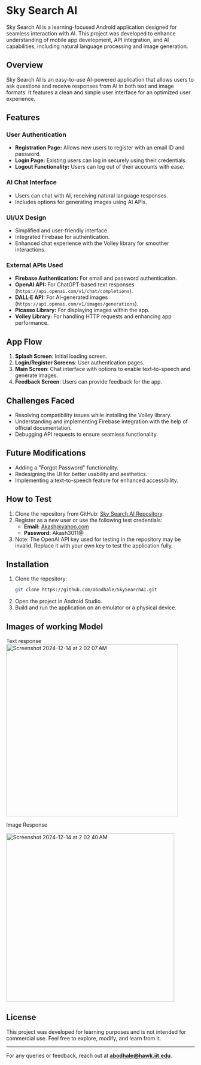 # Sky Search AI

Sky Search AI is a learning-focused Android application designed for seamless interaction with AI. This project was developed to enhance understanding of mobile app development, API integration, and AI capabilities, including natural language processing and image generation.

## Overview
Sky Search AI is an easy-to-use AI-powered application that allows users to ask questions and receive responses from AI in both text and image formats. It features a clean and simple user interface for an optimized user experience.

## Features
### User Authentication
- **Registration Page:** Allows new users to register with an email ID and password.
- **Login Page:** Existing users can log in securely using their credentials.
- **Logout Functionality:** Users can log out of their accounts with ease.

### AI Chat Interface
- Users can chat with AI, receiving natural language responses.
- Includes options for generating images using AI APIs.

### UI/UX Design
- Simplified and user-friendly interface.
- Integrated Firebase for authentication.
- Enhanced chat experience with the Volley library for smoother interactions.

### External APIs Used
- **Firebase Authentication:** For email and password authentication.
- **OpenAI API:** For ChatGPT-based text responses (`https://api.openai.com/v1/chat/completions`).
- **DALL·E API:** For AI-generated images (`https://api.openai.com/v1/images/generations`).
- **Picasso Library:** For displaying images within the app.
- **Volley Library:** For handling HTTP requests and enhancing app performance.

## App Flow
1. **Splash Screen**: Initial loading screen.
2. **Login/Register Screens**: User authentication pages.
3. **Main Screen**: Chat interface with options to enable text-to-speech and generate images.
4. **Feedback Screen**: Users can provide feedback for the app.

## Challenges Faced
- Resolving compatibility issues while installing the Volley library.
- Understanding and implementing Firebase integration with the help of official documentation.
- Debugging API requests to ensure seamless functionality.

## Future Modifications
- Adding a "Forgot Password" functionality.
- Redesigning the UI for better usability and aesthetics.
- Implementing a text-to-speech feature for enhanced accessibility.

## How to Test
1. Clone the repository from GitHub: [Sky Search AI Repository](https://github.com/abodhale/SkySearchAI).
2. Register as a new user or use the following test credentials:
   - **Email:** Akash@yahoo.com  
   - **Password:** Akash3011@
3. Note: The OpenAI API key used for testing in the repository may be invalid. Replace it with your own key to test the application fully.

## Installation
1. Clone the repository:
    ```bash
    git clone https://github.com/abodhale/SkySearchAI.git
    ```
2. Open the project in Android Studio.
3. Build and run the application on an emulator or a physical device.

## Images of working Model
Text response
<img width="459" alt="Screenshot 2024-12-14 at 2 02 07 AM" src="https://github.com/user-attachments/assets/a9304eb4-ca67-4241-bbad-eac687882027" />

Image Response

<img width="449" alt="Screenshot 2024-12-14 at 2 02 40 AM" src="https://github.com/user-attachments/assets/6768f8d1-a2e5-450c-9128-3a72851b80cf" />



## License
This project was developed for learning purposes and is not intended for commercial use. Feel free to explore, modify, and learn from it.

---

For any queries or feedback, reach out at **abodhale@hawk.iit.edu**.
